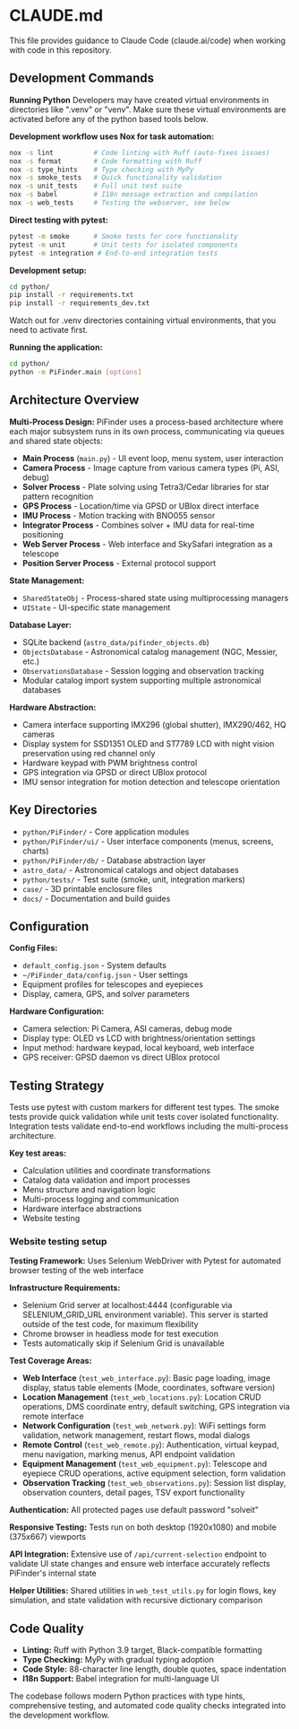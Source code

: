# CLAUDE.md

This file provides guidance to Claude Code (claude.ai/code) when working with code in this repository.

## Development Commands

**Running Python**
Developers may have created virtual environments in directories like ".venv" or "venv". Make sure these virtual
environments are activated before any of the python based tools below.

**Development workflow uses Nox for task automation:**
```bash
nox -s lint          # Code linting with Ruff (auto-fixes issues)
nox -s format        # Code formatting with Ruff
nox -s type_hints    # Type checking with MyPy
nox -s smoke_tests   # Quick functionality validation
nox -s unit_tests    # Full unit test suite
nox -s babel         # I18n message extraction and compilation
nox -s web_tests     # Testing the webserver, see below
```

**Direct testing with pytest:**
```bash
pytest -m smoke      # Smoke tests for core functionality
pytest -m unit       # Unit tests for isolated components
pytest -m integration # End-to-end integration tests
```

**Development setup:**
```bash
cd python/
pip install -r requirements.txt
pip install -r requirements_dev.txt
```

Watch out for .venv directories containing virtual environments, that you need to activate first. 

**Running the application:**
```bash
cd python/
python -m PiFinder.main [options]
```

## Architecture Overview

**Multi-Process Design:** PiFinder uses a process-based architecture where each major subsystem runs in its own process, communicating via queues and shared state objects:

- **Main Process** (`main.py`) - UI event loop, menu system, user interaction
- **Camera Process** - Image capture from various camera types (Pi, ASI, debug)
- **Solver Process** - Plate solving using Tetra3/Cedar libraries for star pattern recognition
- **GPS Process** - Location/time via GPSD or UBlox direct interface
- **IMU Process** - Motion tracking with BNO055 sensor
- **Integrator Process** - Combines solver + IMU data for real-time positioning
- **Web Server Process** - Web interface and SkySafari integration as a telescope 
- **Position Server Process** - External protocol support

**State Management:** 
- `SharedStateObj` - Process-shared state using multiprocessing managers
- `UIState` - UI-specific state management

**Database Layer:**
- SQLite backend (`astro_data/pifinder_objects.db`)
- `ObjectsDatabase` - Astronomical catalog management (NGC, Messier, etc.)
- `ObservationsDatabase` - Session logging and observation tracking
- Modular catalog import system supporting multiple astronomical databases

**Hardware Abstraction:**
- Camera interface supporting IMX296 (global shutter), IMX290/462, HQ cameras
- Display system for SSD1351 OLED and ST7789 LCD with night vision preservation using red channel only
- Hardware keypad with PWM brightness control
- GPS integration via GPSD or direct UBlox protocol
- IMU sensor integration for motion detection and telescope orientation

## Key Directories

- `python/PiFinder/` - Core application modules
- `python/PiFinder/ui/` - User interface components (menus, screens, charts)
- `python/PiFinder/db/` - Database abstraction layer
- `astro_data/` - Astronomical catalogs and object databases
- `python/tests/` - Test suite (smoke, unit, integration markers)
- `case/` - 3D printable enclosure files
- `docs/` - Documentation and build guides

## Configuration

**Config Files:**
- `default_config.json` - System defaults
- `~/PiFinder_data/config.json` - User settings
- Equipment profiles for telescopes and eyepieces
- Display, camera, GPS, and solver parameters

**Hardware Configuration:**
- Camera selection: Pi Camera, ASI cameras, debug mode
- Display type: OLED vs LCD with brightness/orientation settings  
- Input method: hardware keypad, local keyboard, web interface
- GPS receiver: GPSD daemon vs direct UBlox protocol

## Testing Strategy

Tests use pytest with custom markers for different test types. The smoke tests provide quick validation while unit tests cover isolated functionality. Integration tests validate end-to-end workflows including the multi-process architecture.

**Key test areas:**
- Calculation utilities and coordinate transformations
- Catalog data validation and import processes
- Menu structure and navigation logic
- Multi-process logging and communication
- Hardware interface abstractions
- Website testing

### Website testing setup

**Testing Framework:** Uses Selenium WebDriver with Pytest for automated browser testing of the web interface

**Infrastructure Requirements:**
- Selenium Grid server at localhost:4444 (configurable via SELENIUM_GRID_URL environment variable). 
  This server is started outside of the test code, for maximum flexibility
- Chrome browser in headless mode for test execution
- Tests automatically skip if Selenium Grid is unavailable

**Test Coverage Areas:**
- **Web Interface** (`test_web_interface.py`): Basic page loading, image display, status table elements (Mode, coordinates, software version)
- **Location Management** (`test_web_locations.py`): Location CRUD operations, DMS coordinate entry, default switching, GPS integration via remote interface
- **Network Configuration** (`test_web_network.py`): WiFi settings form validation, network management, restart flows, modal dialogs
- **Remote Control** (`test_web_remote.py`): Authentication, virtual keypad, menu navigation, marking menus, API endpoint validation
- **Equipment Management** (`test_web_equipment.py`): Telescope and eyepiece CRUD operations, active equipment selection, form validation
- **Observation Tracking** (`test_web_observations.py`): Session list display, observation counters, detail pages, TSV export functionality

**Authentication:** All protected pages use default password "solveit"

**Responsive Testing:** Tests run on both desktop (1920x1080) and mobile (375x667) viewports

**API Integration:** Extensive use of `/api/current-selection` endpoint to validate UI state changes and ensure web interface accurately reflects PiFinder's internal state

**Helper Utilities:** Shared utilities in `web_test_utils.py` for login flows, key simulation, and state validation with recursive dictionary comparison

## Code Quality

- **Linting:** Ruff with Python 3.9 target, Black-compatible formatting
- **Type Checking:** MyPy with gradual typing adoption
- **Code Style:** 88-character line length, double quotes, space indentation
- **I18n Support:** Babel integration for multi-language UI

The codebase follows modern Python practices with type hints, comprehensive testing, and automated code quality checks integrated into the development workflow.